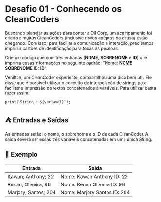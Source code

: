 # Desafio 01 - Conhecendo os CleanCoders

Buscando planejar as ações para conter a Oil Corp, um acampamento foi criado e muitos CleanCoders (inclusive novos adeptos da causa) estão chegando. Com isso, para faciliar a comunicação e interação, precisamos imprimir cartões de identificação para todas as pessoas.

Crie um código que com três entradas (**NOME**, **SOBRENOME** e **ID**) que imprima essas informações no seguinte padrão: "Nome: **NOME SOBRENOME** ID: **ID**"

Venilton, um CleanCoder experiente, compartilhou uma dica bem útil. Ele disse que é possível utilizar o conceito de interpolação de strings para facilitar a impressão de textos concatenados à variáveis. Para utilizar basta fazer assim:

```
print(`String e ${variavel}`);
```

## ⛺ Entradas e Saídas

As entradas serão: o nome, o sobrenome e o ID de cada CleanCoder. A saída deverá ser essas três variáveis concatenadas em uma única String.

## 🌳 Exemplo

|Entrada|Saída|
|---|---|
|Kawan; Anthony; 22|Nome: Kawan Anthony ID: 22|
|Renan; Oliveira; 98|Nome: Renan Oliveira ID: 98|
|Marjory; Santos; 204|Nome: Marjory Santos ID: 204|
